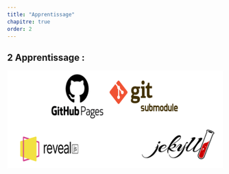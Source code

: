 ```yaml
---
title: "Apprentissage"
chapitre: true
order: 2
---
```

<a id="Apprentissage"></a>

## 2 Apprentissage :

![Apprentissage](../Image/Apprentissage.png)
